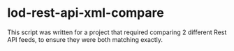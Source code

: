 # lod-rest-api-xml-compare
This script was written for a project that required comparing 2 different Rest API feeds, to ensure they were both matching exactly.

